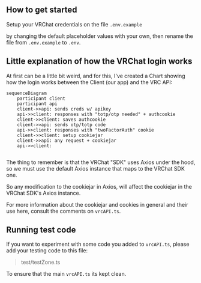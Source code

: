 ## How to get started

Setup your VRChat credentials on the file `.env.example`

by changing the default placeholder values with your own, then rename the file from `.env.example` to `.env`.


## Little explanation of how the VRChat login works

At first can be a little bit weird, and for this, I've created a Chart showing how the login works between the Client (our app) and the VRC API:

```mermaid
sequenceDiagram
    participant client
    participant api
    client->>api: sends creds w/ apikey
    api->>client: responses with "totp/otp needed" + authcookie
    client->>client: saves authcookie 
    client->>api: sends otp/totp code
    api->>client: responses with "twoFactorAuth" cookie
    client->>client: setup cookiejar
    client->>api: any request + cookiejar
    api->>client: 
    
```

The thing to remember is that the VRChat "SDK" uses Axios under the hood, so we must use the default Axios instance that maps to the VRChat SDK one.

So any modification to the cookiejar in Axios, will affect the cookiejar in the VRChat SDK's Axios instance.

For more information about the cookiejar and cookies in general and their use here, consult the comments on `vrcAPI.ts`.


## Running test code
If you want to experiment with some code you added to `vrcAPI.ts`, please add your testing code to this file:
> test/testZone.ts

To ensure that the main `vrcAPI.ts` its kept clean.



